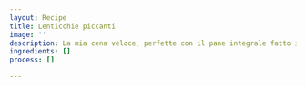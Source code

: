 ```yaml
---
layout: Recipe
title: Lenticchie piccanti
image: ''
description: La mia cena veloce, perfette con il pane integrale fatto in casa tostato.
ingredients: []
process: []

---
```

